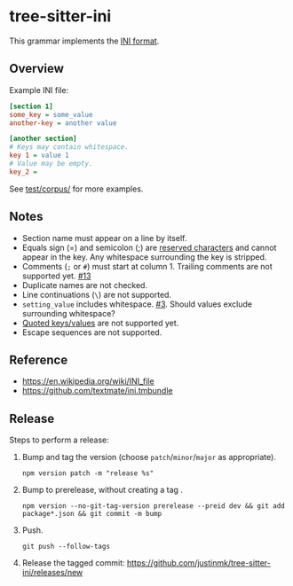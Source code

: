 tree-sitter-ini
==================

This grammar implements the [INI format](https://en.wikipedia.org/wiki/INI_file).

Overview
--------

Example INI file:

```ini
[section 1]
some_key = some_value
another-key = another value

[another section]
# Keys may contain whitespace.
key 1 = value 1
# Value may be empty.
key_2 =
```

See [test/corpus/](./test/corpus/) for more examples.

Notes
-----

- Section name must appear on a line by itself.
- Equals sign (=) and semicolon (;) are [reserved characters](https://en.wikipedia.org/wiki/INI_file#Key-value_pairs)
  and cannot appear in the key. Any whitespace surrounding the key is stripped.
- Comments (`;` or `#`) must start at column 1. Trailing comments are not supported yet. [#13](https://github.com/justinmk/tree-sitter-ini/issues/13)
- Duplicate names are not checked.
- Line continuations (`\`) are not supported.
- `setting_value` includes whitespace. [#3](https://github.com/justinmk/tree-sitter-ini/issues/3).
  Should values exclude surrounding whitespace?
- [Quoted keys/values](https://en.wikipedia.org/wiki/INI_file#Quoted_values) are not supported yet.
- Escape sequences are not supported.

Reference
---------

- https://en.wikipedia.org/wiki/INI_file
- https://github.com/textmate/ini.tmbundle

Release
-------

Steps to perform a release:

1. Bump and tag the version (choose `patch`/`minor`/`major` as appropriate).
   ```
   npm version patch -m "release %s"
   ```
2. Bump to prerelease, without creating a tag .
   ```
   npm version --no-git-tag-version prerelease --preid dev && git add package*.json && git commit -m bump
   ```
3. Push.
   ```
   git push --follow-tags
   ```
4. Release the tagged commit: https://github.com/justinmk/tree-sitter-ini/releases/new

